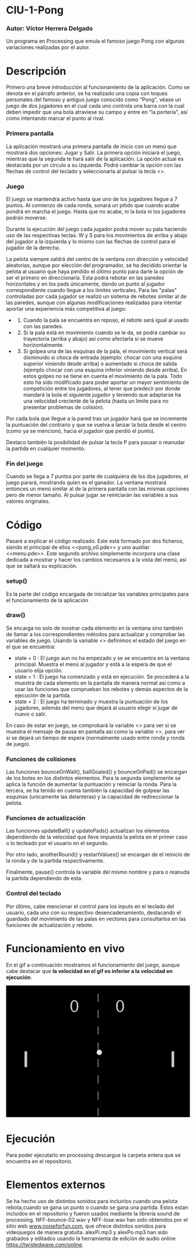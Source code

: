 # CIU-1-Pong
### Autor: Víctor Herrera Delgado
Un programa en Processing que emula el famoso juego Pong con algunas variaciones realizadas por el autor.

# Descripción
Primero una breve introducción al funcionamiento de la aplicación.
Como se denota en el párrafo anterior, se ha realizado una copia con toques personales del famoso y antiguo juego conocido como "Pong", véase un juego de dos jugadores en el cual cada uno controla una barra con la cual deben impedir que una bola atraviese su campo y entre en "la portería", así como intentando marcar el punto al rival. 

### Primera pantalla 
La aplicación mostrará una primera pantalla de inicio con un menú que mostrará dos opciones: Jugar y Salir. La primera opción iniciará el juego, mientras que la segunda te hará salir de la aplicación. La opción actual es destacada por un círculo a su izquierda. Podrá cambiar la opción con las flechas de control del teclado y seleccionarla al pulsar la tecla <<Enter>>.

### Juego
El juego se mantendrá activo hasta que uno de los jugadores llegue a 7 puntos. Al comienzo de cada ronda, sonará un pitido que cuando acabe pondrá en marcha el juego. Hasta que no acabe, ni la bola ni los jugadores podrán moverse.

Durante la ejecución del juego cada jugador podrá mover su pala haciendo uso de las respectivas teclas: W y S para los movimientos de arriba y abajo del jugador a la izquierda y lo mismo con las flechas de control para el jugador de la derecha.

La pelota siempre saldrá del centro de la ventana con dirección y velocidad aleatorias, aunque por elección del programador, se ha decidido orientar la pelota al usuario que haya perdido el último punto para darle la opción de ser el primero en direccionarla. Esta podrá rebotar en las paredes horizontales y en los pads únicamente, dando un punto al jugador correspondiente cuando llegue a los límites verticales. Para las "palas" controladas por cada jugador se realizó un sistema de rebotes similar al de las paredes, aunque con algunas modificaciones realizadas para intentar aportar una experiencia más competitiva al juego:
- 1. Cuando la pala se encuentra en reposo, el rebote será igual al usado con las paredes.
- 2. Si la pala está en movimiento cuando se le da, se podrá cambiar su trayectoria (arriba y abajo) así como afectarla si se mueve horizontalmente.
- 3. Si golpea una de las esquinas de la pala, el movimiento vertical será disminuido si choca de entrada (ejemplo: chocar con una esquina superior viniendo desde arriba) o aumentado si choca de salida (ejemplo chocar con una esquina inferior viniendo desde arriba). En estos golpes no se tiene en cuenta el movimiento de la pala.
Todo esto ha sido modificado para poder aportar un mayor sentimiento de competición entre los jugadores, al tener que predecir por donde mandará la bola el siguiente jugador y teniendo que adaptarse ha una velocidad creciente de la pelota (hasta un límite para no presentar problemas de colisión).

Por cada bola que llegue a la pared tras un jugador hará que se incremente la puntuación del contrario y que se vuelva a lanzar la bola desde el centro (como ya se mencionó, hacia el jugadoir que perdió el punto).

Destaco también la posibilidad de pulsar la tecla P para pausar o reanudar la partida en cualquier momento.

### Fin del juego
Cuando se llega a 7 puntos por parte de cualquiera de los dos jugadores, el juego parará, mostrando quien es el ganador. La ventana mostrará entonces un menú similar al de la primera pantalla con las mismas opciones pero de menor tamaño. Al pulsar jugar se reiniciarán  las variables a sus valores originales.

# Código
Pasaré a explicar el código realizado. Este está formado por dos ficheros, siendo el principal de ellos <<pong_v0.pde>> y uno auxiliar <<menu.pde>>. Este segundo archivo simplemente incorpora una clase dedicada a mostrar y hacer los cambios necesarios a la vista del menú, así que se saltará su explicación.

### setup()
Es la parte del código encargada de inicializar las variables principales para el funcionamiento de la aplicación

### draw()
Se encarga no solo de mostrar cada elemento en la ventana sino también de llamar a los correspondientes métodos para actualizar y comprobar las variables de juego.
Usando la variable <<state>> definimos el estado del juego en el que se encuentra:
  - state = 0 : El juego aun no ha empezado y se se encuentra en la ventana principal. Muestra el menú al jugador y está a la espera de que el usuario elija opción.
  - state = 1 : El juego ha comenzado y está en ejecución. Se procederá a la muestra de cada elemento en la pantalla de manera normal así como a usar las funciones que comprueban los rebotes y demás aspectos de la ejecución de la partida.
  - state = 2 : El juego ha terminado y muestra la puntuación de los jugadores, además del menú que dejará al usuario elegir si jugar de nuevo o salir.
  
En caso de estar en juego, se comprobará la variable <<pause>> para ver si se muestra el mensaje de pausa en pantalla así como la variable <<starting>>, para ver si se dejará un tiempo de espera (normalmente usado entre ronda y ronda de juego).
  
### Funciones de colisiones
Las funciones bounceOnWall(), ballGoaled() y bounceOnPad() se encargan de los botes en los distintos elementos. Para la segunda simplemente se aplica la función de aumentar la puntuación y reiniciar la ronda.
Para la tercera, se ha tenido en cuenta también la capacidad de golpear las esquinas (unicamente las delanteras) y la capacidad de redireccionar la pelota.

### Funciones de actualización
Las funciones updateBall() y updatePads() actualizan los elementos dependiendo de la velocidad que lleve impuesta la pelota en el primer caso o lo tecleado por el usuario en el segundo.

Por otro lado, anotherRound() y restartValues() se encargan de el reinicio de la ronda y de la partida respectivamente.

Finalmente, pause() controla la variable del mismo nombre y para o reanuda la partida dependiendo de esta.

### Control del teclado
Por último, cabe mencionar el control para los inputs en el teclado del usuario, cada uno con su respectivo desencadenamiento, destacando el guardado del movimiento de las palas en vectores para consultarlos en las funciones de actualización y rebote.


# Funcionamiento en vivo
En el gif a continuación mostramos el funcionamiento del juego, aunque cabe destacar que **la velocidad en el gif es inferior a la velocidad en ejecución**.

![](funcionamiento.gif)

# Ejecución
Para poder ejecutarlo en processing descargue la carpeta entera que se encuentra en el repositorio.

# Elementos externos
Se ha hecho uso de distintos sonidos para incluirlos cuando una pelota rebota,cuando se gana un punto o cuando se gana una partida. Estos estan incluidos en el repositorio y fueron usados mediante la librería sound de processing.
NFF-bounce-02.wav y NFF-lose.wav han sido obtenidos por el sitio web www.noiseforfun.com, que ofrece distintos sonidos para videojuegos de manera gratuita.
alexPi.mp3 y alexPo.mp3 han sido grabados y editados usando la herramienta de edición de audio online https://twistedwave.com/online.
